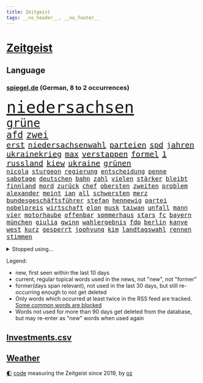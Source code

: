 ```yaml
---
title: Zeitgeist
tags: __no_header__, __no_footer__
---
```


# [Zeitgeist](https://oliz.io/zeitgeist/)

## Language

<h3><a href="https://www.spiegel.de" target="_blank">spiegel.de</a> (German, 8 to 2 occurrences)</h3>
<p style="font-family:monospace">
<span style="font-size:32pt"><a href="news_links.html#niedersachsen" class="current">niedersachsen</a></span>
<br>
<span style="font-size:22pt"><a href="news_links.html#grüne" class="current">grüne</a></span>
<br>
<span style="font-size:18pt"><a href="news_links.html#afd" class="current">afd</a></span>
<span style="font-size:18pt"><a href="news_links.html#zwei" class="current">zwei</a></span>
<br>
<span style="font-size:15pt"><a href="news_links.html#erst" class="current">erst</a></span>
<span style="font-size:15pt"><a href="news_links.html#niedersachsenwahl" class="new">niedersachsenwahl</a></span>
<span style="font-size:15pt"><a href="news_links.html#parteien" class="current">parteien</a></span>
<span style="font-size:15pt"><a href="news_links.html#spd" class="current">spd</a></span>
<span style="font-size:15pt"><a href="news_links.html#jahren" class="current">jahren</a></span>
<span style="font-size:15pt"><a href="news_links.html#ukrainekrieg" class="current">ukrainekrieg</a></span>
<span style="font-size:15pt"><a href="news_links.html#max" class="current">max</a></span>
<span style="font-size:15pt"><a href="news_links.html#verstappen" class="current">verstappen</a></span>
<span style="font-size:15pt"><a href="news_links.html#formel" class="current">formel</a></span>
<span style="font-size:15pt"><a href="news_links.html#1" class="current">1</a></span>
<span style="font-size:15pt"><a href="news_links.html#russland" class="current">russland</a></span>
<span style="font-size:15pt"><a href="news_links.html#kiew" class="current">kiew</a></span>
<span style="font-size:15pt"><a href="news_links.html#ukraine" class="current">ukraine</a></span>
<span style="font-size:15pt"><a href="news_links.html#grünen" class="current">grünen</a></span>
<br>
<span style="font-size:12pt"><a href="news_links.html#nicola" class="current">nicola</a></span>
<span style="font-size:12pt"><a href="news_links.html#sturgeon" class="current">sturgeon</a></span>
<span style="font-size:12pt"><a href="news_links.html#regierung" class="current">regierung</a></span>
<span style="font-size:12pt"><a href="news_links.html#entscheidung" class="current">entscheidung</a></span>
<span style="font-size:12pt"><a href="news_links.html#penne" class="new">penne</a></span>
<span style="font-size:12pt"><a href="news_links.html#sabotage" class="current">sabotage</a></span>
<span style="font-size:12pt"><a href="news_links.html#deutschen" class="current">deutschen</a></span>
<span style="font-size:12pt"><a href="news_links.html#bahn" class="current">bahn</a></span>
<span style="font-size:12pt"><a href="news_links.html#zahl" class="current">zahl</a></span>
<span style="font-size:12pt"><a href="news_links.html#vielen" class="current">vielen</a></span>
<span style="font-size:12pt"><a href="news_links.html#stärker" class="current">stärker</a></span>
<span style="font-size:12pt"><a href="news_links.html#bleibt" class="current">bleibt</a></span>
<span style="font-size:12pt"><a href="news_links.html#finnland" class="current">finnland</a></span>
<span style="font-size:12pt"><a href="news_links.html#mord" class="current">mord</a></span>
<span style="font-size:12pt"><a href="news_links.html#zurück" class="current">zurück</a></span>
<span style="font-size:12pt"><a href="news_links.html#chef" class="current">chef</a></span>
<span style="font-size:12pt"><a href="news_links.html#obersten" class="current">obersten</a></span>
<span style="font-size:12pt"><a href="news_links.html#zweiten" class="current">zweiten</a></span>
<span style="font-size:12pt"><a href="news_links.html#problem" class="current">problem</a></span>
<span style="font-size:12pt"><a href="news_links.html#alexander" class="current">alexander</a></span>
<span style="font-size:12pt"><a href="news_links.html#meint" class="current">meint</a></span>
<span style="font-size:12pt"><a href="news_links.html#ian" class="current">ian</a></span>
<span style="font-size:12pt"><a href="news_links.html#all" class="current">all</a></span>
<span style="font-size:12pt"><a href="news_links.html#schwersten" class="current">schwersten</a></span>
<span style="font-size:12pt"><a href="news_links.html#merz" class="current">merz</a></span>
<span style="font-size:12pt"><a href="news_links.html#bundesgeschäftsführer" class="current">bundesgeschäftsführer</a></span>
<span style="font-size:12pt"><a href="news_links.html#stefan" class="current">stefan</a></span>
<span style="font-size:12pt"><a href="news_links.html#hennewig" class="new">hennewig</a></span>
<span style="font-size:12pt"><a href="news_links.html#partei" class="current">partei</a></span>
<span style="font-size:12pt"><a href="news_links.html#nobelpreis" class="current">nobelpreis</a></span>
<span style="font-size:12pt"><a href="news_links.html#wirtschaft" class="current">wirtschaft</a></span>
<span style="font-size:12pt"><a href="news_links.html#elon" class="current">elon</a></span>
<span style="font-size:12pt"><a href="news_links.html#musk" class="current">musk</a></span>
<span style="font-size:12pt"><a href="news_links.html#taiwan" class="current">taiwan</a></span>
<span style="font-size:12pt"><a href="news_links.html#unfall" class="current">unfall</a></span>
<span style="font-size:12pt"><a href="news_links.html#mann" class="current">mann</a></span>
<span style="font-size:12pt"><a href="news_links.html#vier" class="current">vier</a></span>
<span style="font-size:12pt"><a href="news_links.html#motorhaube" class="new">motorhaube</a></span>
<span style="font-size:12pt"><a href="news_links.html#offenbar" class="current">offenbar</a></span>
<span style="font-size:12pt"><a href="news_links.html#sommerhaus" class="current">sommerhaus</a></span>
<span style="font-size:12pt"><a href="news_links.html#stars" class="current">stars</a></span>
<span style="font-size:12pt"><a href="news_links.html#fc" class="current">fc</a></span>
<span style="font-size:12pt"><a href="news_links.html#bayern" class="current">bayern</a></span>
<span style="font-size:12pt"><a href="news_links.html#münchen" class="current">münchen</a></span>
<span style="font-size:12pt"><a href="news_links.html#giulia" class="new">giulia</a></span>
<span style="font-size:12pt"><a href="news_links.html#gwinn" class="new">gwinn</a></span>
<span style="font-size:12pt"><a href="news_links.html#wahlergebnis" class="current">wahlergebnis</a></span>
<span style="font-size:12pt"><a href="news_links.html#fdp" class="current">fdp</a></span>
<span style="font-size:12pt"><a href="news_links.html#berlin" class="current">berlin</a></span>
<span style="font-size:12pt"><a href="news_links.html#kanye" class="new">kanye</a></span>
<span style="font-size:12pt"><a href="news_links.html#west" class="current">west</a></span>
<span style="font-size:12pt"><a href="news_links.html#kurz" class="current">kurz</a></span>
<span style="font-size:12pt"><a href="news_links.html#gesperrt" class="current">gesperrt</a></span>
<span style="font-size:12pt"><a href="news_links.html#joohyung" class="new">joohyung</a></span>
<span style="font-size:12pt"><a href="news_links.html#kim" class="current">kim</a></span>
<span style="font-size:12pt"><a href="news_links.html#landtagswahl" class="current">landtagswahl</a></span>
<span style="font-size:12pt"><a href="news_links.html#rennen" class="current">rennen</a></span>
<span style="font-size:12pt"><a href="news_links.html#stimmen" class="current">stimmen</a></span>
</p>
<details>
<summary>Stopped using...</summary>
<p class="former" style="font-size:12pt">
ankunft(719) stärken(719) gegenseitig(717) klimawandels(717) quarantäne(717) reduziert(717) taten(717) verfassungsschutz(716) bundespräsident(715) enttäuscht(715) johnson(715) landkreis(715) scheidet(715) schweigt(715) verbot(715) äußert(715) gelungen(714) israelischen(714) treffer(714) unabhängige(714) verhängte(714) versehentlich(714) angesteckt(713) leer(713) manchen(713) musiker(713) schwangerschaft(713) übersicht(713) atmosphäre(712) bekämpfung(712) doku(712) entwurf(712) falls(712) geschichten(712) innenministerium(712) metropole(712) moderna(712) stolz(712) verhindern(712) verriet(712) williams(712) woran(712) benjamin(711) bisschen(711) britischer(711) dauerhaft(711) erstaunlich(711) mali(711) mangelt(711) myanmar(711) street(711) taylor(711) unbekannten(711) zurzeit(711) ärgert(711) anbieten(710) attentat(710) autofahrer(710) bittere(710) brutale(710) erlitten(710) führende(710) interne(710) lockdown(710) material(710) norbert(710) obama(710) schuldig(710) software(710) verraten(710) verwendet(710) veröffentlichte(710) weder(710) wählen(710) zwang(710) 96(709) aufnahmen(709) ausnahmen(709) entlässt(709) gewerkschaft(709) michelle(709) teslachef(709) unterricht(709) beamte(708) bestätigen(708) christopher(708) einführen(708) englische(708) folgte(708) genannt(708) mitglied(708) oberste(708) rekordmeister(708) umdenken(708) ärzten(708) allianz(707) elektroautos(707) endete(707) erholt(707) ermöglichen(707) kamera(707) minute(707) schüssen(707) teilnehmen(707) weltweite(707) volksrepublik(706) überprüft(706) bmw(705) stammt(705) brite(704) psychische(704) 27(703) holen(703) geschossen(702) gestritten(702) juristisch(702) pünktlich(702) wies(702) antisemitismus(701) geflogen(701) hubertus(701) präsidentin(701) reagierten(701) langfristig(700) nahezu(700) reporter(700) tatverdächtigen(700) gesetze(699) nachgewiesen(699) triumph(699) verbände(699) attentäter(698) duisburg(698) freie(698) hotels(698) solange(698) 900(696) 1000(695) argentinien(695) mick(695) politikerin(694) produkte(694) brauche(693) handel(693) empfängt(692) erschießt(692) impfungen(692) sitzung(692) warm(692) entspannung(691) parallelen(691) wunder(691) zukünftig(690) münster(689) damals(687) gegnern(687) insassen(687) kontakt(686) schlugen(686) treiben(686) legende(685) menschenrechtsverletzungen(685) auseinandersetzung(684) dfbpokal(684) klasse(684) nachts(684) papier(683) kindheit(682) journalist(681) nieder(681) sportler(681) praxis(680) telegram(679) verständnis(679) bundeswehrsoldaten(678) gastronomie(678) karten(678) olympia(677) gerieten(675) katharina(675) festhalten(674) abhängig(673) tuchel(672) hype(671) türen(669) vorläufig(668) prägte(667) verpasste(667) mittelpunkt(666) erhebliche(664) grüner(664) teuren(664) liberalen(662) entbrannt(660) startup(660) weitreichende(657) farbe(656) inhaftierten(656) csupolitiker(654) berühmtesten(646) 85(645) schutzsuchende(645) cdu/csu(643) nick(634) enthält(620) sondersitzung(600) kleinstadt(568) rein(563) 4000(562) universitäten(554) niemals(553) untermauert(551) gebeten(539) unterschiedliche(534) angebote(533) enthalten(528) gewalttat(527) mitverantwortlich(526) kubicki(523) grünes(495) gestanden(492) videoaufnahmen(478) ticket(477) ausbildung(473) mythos(460) höherer(459) sammelt(459) eröffnung(457) unseres(456) kündigten(451) astronomen(450) strikt(450) urteilte(450) tickets(448) getrieben(447) erhebung(441) zwingen(439) vierjährige(438) verrückt(434) insbesondere(431) tour(431) axel(429) c(426) rekordwert(426) kyrgios(425) ermordung(424) dankte(421) erfolglos(421) halfen(416) fraktion(415) schutzmaßnahmen(413) beliebte(411) gesund(410) konzerns(409) topmanager(408) japans(403) exil(399) parlaments(399) 69(398) iphones(397) realität(394) längste(393) momente(385) kritischen(383) schlafen(379) vertritt(378) 2025(376) irritiert(369) wittert(369) gesundheitsämter(368) anheben(364) demo(353) kurzer(353) mehrfamilienhaus(352) staatssekretär(352) unterhaus(350) wesen(350) rauswurf(347) älteste(347) erneuerbaren(345) erneutes(345) coronaneuinfektionen(342) adam(341) spezielle(341) mächtig(339) verständigt(338) gesundes(336) lindern(336) arbeitslosen(335) geheimdienste(334) oppositionsführer(334) vereinbart(333) volksverhetzung(331) abu(329) bedrängt(327) verläuft(326) zufällig(326) lockt(324) dritter(322) verbraucherpreise(322) matteo(321) solcher(313) bescheid(312) mehrmals(311) minderjähriger(301) griffen(300) quält(300) formel1saison(299) khan(299) mache(299) stephen(299) begehen(298) einfacher(298) oskar(297) robben(297) gelb(296) eier(295) mitleid(294) vietnam(294) vorstandschef(294) zufall(294) seltene(293) tradition(293) mischt(292) schütze(290) künstlers(289) aussetzen(287) keeper(286) zustimmung(286) aston(285) 1995(283) geheimdienst(283) texte(282) klappt(280) nordische(280) ruhrgebiet(279) bemerkenswerte(278) kanzlers(276) personalnot(274) bundestages(272) 68(270) juan(270) bat(266) viren(265) g7staaten(264) berger(262) flugzeugen(262) schlüssel(261) widersprechen(260) dreyer(259) spielplan(259) erfand(258) schaulustige(258) lanka(255) lebenshaltungskosten(255) sri(255) influencerin(254) überwachung(254) brot(252) etappe(252) klärt(252) verkaufte(252) bridge(251) hauptbahnhof(251) vettel(248) expremier(247) sky(245) verlangte(245) teilten(241) streiken(238) bewahren(237) unabhängiger(237) 1972(236) anstrengungen(236) geiselnahme(233) m(233) wahlrechtsreform(233) bestürzt(232) rüstungskonzern(232) ruhen(231) journalismus(230) moniert(230) horror(229) überzeugung(229) prorussischen(228) fehlverhalten(227) murray(226) wohlstand(226) andrij(225) hut(225) melnyk(225) positiven(224) young(223) sitz(222) franzose(220) klug(219) niederlegen(218) profite(218) zensur(218) geplanter(212) rené(210) triumphiert(210) pornos(208) leuten(207) barack(206) roller(206) abgeschafft(205) container(205) kremlkritiker(205) arbeitslos(204) drohender(204) menschliches(202) hinterbliebenen(201) besetzte(199) beschuldigten(197) siegesserie(197) models(196) stoff(195) zutiefst(195) regelmäßige(194) profitierte(193) litt(192) wesel(192) fernost(191) kleben(191) nebenbei(191) fighters(190) foo(190) mais(190) anteile(189) stromversorgung(189) ausbremsen(188) wiedereinführung(188) masse(187) prinzip(187) gewerkschafter(186) herzen(185) austricksen(184) iwan(183) rabatt(183) tätigkeit(183) eigentor(182) moldau(182) ölkonzern(182) moral(180) ignorieren(179) influencer(179) verfügt(179) unterhalten(178) drake(176) gemeint(176) königsklasse(176) beben(175) getreideexporte(175) infektionsschutzgesetzes(174) rhetorik(174) brandstiftung(173) leuchten(173) south(173) brille(172) europatour(172) irina(172) einsame(171) günstigsten(170) herstellung(170) köpfe(170) tankrabatt(170) gerichtssaal(169) mysteriöse(169) agentur(168) sainz(167) zurückhaltend(167) aussieht(166) notfallplans(166) einkaufszentrum(165) zuschüsse(165) diagnostiziert(164) arbeitslosigkeit(163) schlagabtausch(163) erläutert(162) galaxie(162) geist(162) besseres(161) ertrinken(161) lernrückstände(161) minimal(161) rechnungshof(161) öffentlicher(161) schiedsgericht(160) 34jähriger(158) tatverdächtiger(157) windparks(157) gebietsgewinne(155) leber(155) belegschaft(154) österreichischer(154) abgetrieben(153) wahrscheinlichkeit(153) euroraum(152) fragezeichen(152) rajapaksa(152) taugt(151) quellen(150) fahnder(149) franken(149) interessant(149) serena(149) ferien(148) veranstaltet(148) vorfälle(148) stillgelegten(147) traditionen(147) konsequenz(145) lieferanten(145) frontmann(143) blockierte(142) export(142) festen(142) fotografie(142) gedenkfeier(142) hammer(142) eingeschläfert(140) inspiration(140) maschinenraum(140) schlamm(140) verfügbar(140) versöhnung(140) 23jährigen(139) sommerferien(139) überwachungssoftware(138) reichsbürger(137) südukraine(137) ärztinnen(137) finsternis(136) kleinflugzeug(136) kleinflugzeugs(136) rage(136) vogel(135) verspätung(134) 60000(133) heimrennen(133) parlamentarischer(133) trocken(133) zehnten(133) lichter(132) israelis(131) begnadigung(130) hitzewelle(130) zurücktreten(130) bedrohlich(129) niedergeschlagen(129) zermürbt(127) 1200(126) bosnien(126) zumutung(126) zustände(126) affenpocken(125) kritischem(125) fährte(124) verhalf(124) vwkonzern(124) detlef(123) batterie(122) dolly(122) kundschaft(122) verzweiflung(122) fire(121) ausgebildet(120) europapokal(120) löschflugzeuge(120) andy(119) erfolgsserie(119) hintertür(119) royale(119) babyfoto(118) empfindet(118) nadelattacken(118) rechtspopulisten(118) akleh(117) cumexgeschäften(117) plätze(117) rockband(117) entgleist(116) shireen(116) french(115) gewagt(114) jene(114) belegt(113) gefahndet(113) krimi(113) transfers(113) reporterin(112) wettert(112) 21jährigen(111) eingedämmt(111) herzrasen(111) rtlshow(111) theresa(111) günstigen(110) wahlrechtskommission(110) 59(109) gravierend(109) pennsylvania(109) saisonspiel(109) erkannt(108) sensiblen(108) tagessieg(108) drohendem(106) matchball(106) mihambo(106) 90000(105) qualifizierte(105) schicksale(105) schmerzensgeld(105) wirtschaftskrieg(105) fotografierten(103) volle(103) adresse(102) hast(102) hubert(102) jährliche(102) verheerend(102) vogue(102) zunichte(102) beeindruckenden(101) identifizieren(101) witwe(101) hundertjährige(100) olympiaattentat(100) paolo(100) tagsüber(100) uiguren(100) deutete(99) führungskräfte(99) patricia(99) bewiesen(98) problemlos(98) torhüterin(98) voraussichtlich(98) wissenschaftlerinnen(98) furore(97) verlängerte(97) außenhandel(96) marseille(96) massenproteste(96) nehme(96) romanen(96) umweltminister(96) übergewinnsteuer(96) attraktiver(95) fehlstart(95) höherem(95) idol(95) abgelehnte(94) attestiert(94) blues(94) palme(94) jahresbericht(93) ki(93) kommentieren(93) gebäuden(92) harvey(92) pilot(92) rentnerinnen(92) alligator(91) boulevard(91) festzunehmen(91) fußballtransfers(91) impfstoffen(91) karen(91) nachlesen(91) zeitverschwendung(91) gesteuert(90) instrument(90) konservatives(90) opferfamilien(90) putzen(90) jubelte(89) mitgenommen(89) rechtspopulist(89) zuwanderung(89) bahnchef(88) gibraltar(88) kurzschlusshandlung(88) malerin(88) vertraulichen(88) erbes(87) geige(87) heide(87) klimaretter(87) lüneburger(87) netflixdoku(87) sara(87) tierarten(87) vorübergehende(87) zuschlägt(87) 1974(86) feldjäger(86) neuzugang(86) angefordert(85) finanzen(85) präsenzunterricht(85) soloalbum(85) bundeskartellamt(84) krachte(84) regelungen(84) usstadt(84) bemerkenswerten(83) berechtigt(83) egot(83) geräts(83) tumulten(83) bird(82) exjustizminister(82) niedrigen(82) raub(82) sue(82) wirkungsvoll(82) wissenschaft(82) ddrauswahl(81) einbringen(81) fahrschein(81) tägliche(81) würdigen(81) zusagen(81) beschaffungskosten(80) chatapp(80) regionale(80) rückgänge(80) versorgen(80) deckte(79) dfbauswahl(79) ertrinkt(79) gendersprache(79) kohlemeiler(79) milliardengarantien(79) nevermind(79) vorschlägen(79) biber(78) geisel(78) madame(78) mysteriöser(78) schnappen(78) willkürlich(78) wirksamkeit(78) zurückzahlen(78) erhöhungen(77) flecktarn(77) nachhaltige(77) theo(77) umfang(77) vorbestrafte(77) bundestagsabgeordneter(76) einkommensschwache(76) kannst(76) schulschließungen(76) strategien(76) subventionieren(76) unvermittelt(76) verschossener(76) vize(76) ana(75) angesagt(75) bay(75) bebte(75) erdbeben(75) etappensieg(75) ludwigshafen(75) oberstes(75) reichstag(75) tampa(75) walross(75) albtraum(74) gaskraftwerke(74) kernenergie(74) teuersten(74) völker(74) weltgeschichte(74) banner(73) brillen(73) expremierministerin(73) flaschen(73) deutschisraelischen(72) duschen(72) kämpferisch(72) mies(72) mächtigste(72) pandemiemaßnahmen(72) radprofis(72) bühl(71) hunsrück(71) jule(71) niemeier(71) reaktoren(71) reparationen(71) secret(71) stören(71) trägerrakete(71) überzeugend(71) armand(70) brotweizen(70) bundesbildungsministerin(70) gartenkolumne(70) gasfluss(70) sogenannter(70) starkwatzinger(70) tierfutter(70) ungeklärten(70) abgeriegelte(69) ausschnitt(69) fazit(69) schlafzimmer(69) afghane(68) afghanin(68) deutschsprachigen(68) energiesektor(68) forscherteam(68) geheimnisse(68) nacktheit(68) rationiert(68) tennishoffnung(68) vermeintlich(68) yousuf(68) mühelos(67) reparaturen(67) abhängt(66) dazn(66) elbe(66) energiebranche(66) eukommissar(66) sauberes(66) vorkommt(66) akute(65) alaphilippe(65) anrufen(65) eisernen(65) gruß(65) handlanger(65) jannik(65) sinner(65) staatsmänner(65) tennisspielerin(65) viktoria(65) csd(64) duplantis(64) epos(64) liberaler(64) malta(64) zurückdrängen(64) 2008(63) aljazeerajournalistin(63) erfolgslauf(63) notfälle(63) aufrechtzuerhalten(62) freigang(62) häftling(62) kennengelernt(62) primož(62) roglič(62) saisons(62) schaltete(62) schmyhal(62) denys(61) erwartete(61) feuerten(61) zweistelligen(61) attackierte(60) ausblick(60) einfuhren(60) symbolisch(60) angeschlagener(59) dreh(59) friedliches(59) melnyks(59) schildkröte(59) vergebung(59) weitsprung(59) 192(58) ade(58) blackout(58) gesamtführung(58) gesundheitssystem(58) zähe(58) armas(57) entsprechenden(57) gewertet(57) meeres(57) negative(57) ohnmacht(57) präsent(57) starregisseur(57) wdr(57) zweifelhafter(57) colombo(56) dankbar(56) franca(56) gesinnung(56) gotabaya(56) lehfeldt(56) pfosten(56) ferraripiloten(55) hinauf(55) hollywoodkarriere(55) nordstreampipeline(55) religiöse(55) schlussanstieg(55) security(55) sehenswürdigkeiten(55) solar(55) werbetrommel(55) zusammenfassung(55) abitur(54) bränden(54) nebenher(54) rumänische(54) stichelt(54) unbesiegbar(54) wartungsarbeiten(54) zwangen(54) lankas(53) mads(53) pedersen(53) rückkehrer(53) schüller(53) technisch(53) verwalter(53) barriere(52) irrfahrt(52) kriegswirtschaft(52) milchstraße(52) schwanz(52) special(52) zuschlagen(52) bundesamts(51) fehlschuss(51) herabstufung(51) vetternwirtschaft(51) zehnmal(51) abgestürzte(50) ergeht(50) freundschaftsspiel(50) fußstapfen(50) förderbank(50) gesamtführenden(50) kenias(50) längeren(50) meilern(50) üppige(50) badenbaden(49) gaskonzern(49) leitzinsen(49) modeikone(49) nation(49) rbbintendantin(49) schlesinger(49) stationiert(49) vage(49) berufe(48) nullcoronapolitik(48) schmelzen(48) südspanien(48) untergrund(48) zack(48) akwlaufzeiten(47) anschließen(47) garcia(47) hasta(47) laden(47) notruf(47) pathos(47) solidarisierte(47) strömung(47) vista(47) britischem(46) getreideabkommen(46) hoffnungsträger(46) just(46) leopard2panzer(46) brennstoff(45) doppelmord(45) dreijähriger(45) gewächshäuser(45) schwärmen(45) solaranlagen(45) wagner(45) messungen(44) rekordfund(44) schied(44) strikte(44) stromverbrauch(44) unaufhaltsam(44) weber(44) 2007(43) gemächern(43) wütet(43) ästhetische(43) 1999(42) beleidigungen(42) hände(42) motorsport(42) speerwurf(42) tvrechte(42) unzumutbar(42) feigen(41) flüssen(41) porschechef(41) ungarischen(41) zugespitzt(41) hessens(40) katastrophenschutz(40) ratlos(40) spitzen(40) springer(40) ureinwohner(40) beschießt(39) erlässt(39) gegenschlag(39) kandidierte(39) präsidentenberater(39) rekordgewinn(39) unstrittig(39) worüber(39) göringeckardt(38) ketten(38) krisenzeiten(38) lehrstellen(38) abzufedern(37) ayleen(37) dunkel(37) pornhub(37) gebühr(36) gesundheits(36) klimaforscher(36) zehnter(36) dokumenten(35) friedens(35) hartnäckig(35) intensive(35) memphis(35) schrumpfte(35) schuljahr(35) internets(34) oleksij(34) amazons(33) annkatrin(33) anschlusslösung(33) hatespeech(33) kiez(33) mitgerissen(33) sbahnhof(33) todesfall(33) vorsaison(33) grunewald(32) pokalspiel(32) spielzeit(32) streamen(32) uswahlen(32) 05(31) menschheit(31) mississippi(31) mutmaßlichem(31) phasenweise(31) späte(31) vollendet(31) angeprangert(30) ausgetauscht(30) betrugsprozess(30) eisbergs(30) ernstfall(30) misogynen(30) piastri(30) taxifahrer(30) 57jährige(29) atomdebatte(29) gebucht(29) palermo(29) reiseportal(29) verirrten(29) absolvierte(28) blickten(28) bunten(28) erfolgte(28) geborene(28) platzverweis(28) rot(28) samstagabend(28) zeichentrickfilm(28) 1997(27) club(27) gratismentalität(27) ignoranz(27) roter(27) einfachsten(26) fbirazzia(26) ferngesteuerte(26) flop(26) maryam(26) nullnummer(26) pfister(26) pyramiden(26) überlagert(26) astronomie(25) basketballerin(25) eon(25) gedenkveranstaltung(25) ideal(25) impfempfehlungen(25) konflikten(25) sons(25) distanzieren(24) flores(24) klettert(24) magnum(24) selbstzweifel(24) strandete(24) sympathien(24) insolvent(23) massenhafte(23) rheins(23) erkannte(22) extremismus(22) lawrence(22) malis(22) mehrkosten(22) nahenden(22) reifen(22) romane(22) ruto(22) weiterführenden(22) chemikalien(21) cristina(21) ersteigert(21) familienmitglied(21) fettes(21) groteskem(21) heiterkeit(21) heroin(21) kriegsstrategie(21) masern(21) nackt(21) obduktion(21) rowling(21) strenger(21) biografie(20) bundesligaabsteiger(20) cash(20) erpressung(20) gerichtlich(20) kappen(20) kommunikation(20) kompensation(20) leichtathletikem(20) skizziert(20) teuerste(20) blüht(19) freya(19) gefährdung(19) montagsdemos(19) oberpfalz(19) übermalt(19) gegenmaßnahmen(18) provence(18) sichuan(18) spanienrundfahrt(18) verleger(18) verständlich(18) akanji(17) american(17) god(17) zielflughafen(17) fauci(16) fußballweltmeister(16) geher(16) herzegowina(16) kennzahlen(16) paxlovid(16) stemmt(16) unsolidarisch(16) verbrachte(16) winnetou(16) andalusien(15) asiatischen(15) aubameyang(15) bemühen(15) endgültigen(15) liechtenstein(15) menschenhandels(15) pierreemerick(15) spiegelranking(15) wandelt(15) abnehmer(14) abschiedstour(14) conference(14) einzelzelle(14) energiesparverordnung(14) evolution(14) joy(14) notfallmaßnahmen(14) sozialem(14) ursachenforschung(14) football(13) hagelsturm(13) havertz(13) mordanschlag(13) querfront(13) sabotieren(13) vuelta(13) übergriff(13) chefredakteur(12) echt(12) ersparte(12) herausgeber(12) kremlnahe(12) nötige(12) schwieriges(12) transporthubschrauber(12) akwbetreiber(11) beschwert(11) dreitägigen(11) ehen(11) friedman(11) omikronbooster(11) pascal(11)
</p>
</details>
<p>Legend:
<ul>
<li><span class="new">new</span>, first seen within the last 10 days</li>
<li><span class="current">current</span>, regular topical words used in the news, not "new", not "former"</li>
<li><span class="former">former(days span relevant)</span>, not used in the last 30 days, but still re-occurring enough to not get deleted</li>
<li>Only words which occurred at least twice in the RSS feed are tracked. <a href="language/filters.py">Some common words are blocked</a></li>
<li>Words not used for more than 90 days get deleted from the database, but may re-enter as "new" words when used again</li>
</ul>
</p>

## [Investments](investments.html)[.csv](investments.csv)

## [Weather](weather.html)

<footer>
<a href="javascript:toggleTheme()" class="nav">🌓</a>
<a href="https://github.com/ooz/zeitgeist">code</a> measuring the Zeitgeist since 2019, by <a href="https://oliz.io">oz</a>
</footer>
